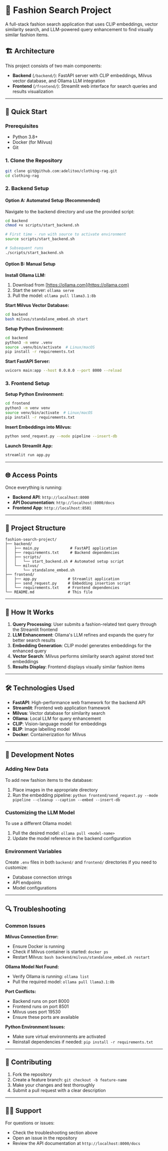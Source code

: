 # 🧵 Fashion Search Project

A full-stack fashion search application that uses CLIP embeddings, vector similarity search, and LLM-powered query enhancement to find visually similar fashion items.

## 🏗️ Architecture

This project consists of two main components:

- **Backend** (`/backend/`): FastAPI server with CLIP embeddings, Milvus vector database, and Ollama LLM integration
- **Frontend** (`/frontend/`): Streamlit web interface for search queries and results visualization

---

## 🚀 Quick Start

### Prerequisites

- Python 3.8+
- Docker (for Milvus)
- Git

### 1. Clone the Repository

```bash
git clone git@github.com:adelitoo/clothing-rag.git
cd clothing-rag
```

### 2. Backend Setup

#### Option A: Automated Setup (Recommended)

Navigate to the backend directory and use the provided script:

```bash
cd backend
chmod +x scripts/start_backend.sh

# First time - run with source to activate environment
source scripts/start_backend.sh

# Subsequent runs
./scripts/start_backend.sh
```

#### Option B: Manual Setup

**Install Ollama LLM:**
1. Download from [https://ollama.com](https://ollama.com)
2. Start the server: `ollama serve`
3. Pull the model: `ollama pull llama3.1:8b`

**Start Milvus Vector Database:**
```bash
cd backend
bash milvus/standalone_embed.sh start
```

**Setup Python Environment:**
```bash
cd backend
python3 -m venv .venv
source .venv/bin/activate  # Linux/macOS
pip install -r requirements.txt
```

**Start FastAPI Server:**
```bash
uvicorn main:app --host 0.0.0.0 --port 8000 --reload
```

### 3. Frontend Setup

**Setup Python Environment:**
```bash
cd frontend
python3 -m venv venv
source venv/bin/activate  # Linux/macOS
pip install -r requirements.txt
```

**Insert Embeddings into Milvus:**
```bash
python send_request.py --mode pipeline --insert-db
```

**Launch Streamlit App:**
```bash
streamlit run app.py
```

---

## 🌐 Access Points

Once everything is running:

- **Backend API**: `http://localhost:8000`
- **API Documentation**: `http://localhost:8000/docs`
- **Frontend App**: `http://localhost:8501`

---

## 📁 Project Structure

```
fashion-search-project/
├── backend/
│   ├── main.py              # FastAPI application
│   ├── requirements.txt     # Backend dependencies
│   ├── scripts/
│   │   └── start_backend.sh # Automated setup script
│   └── milvus/
│       └── standalone_embed.sh
├── frontend/
│   ├── app.py              # Streamlit application
│   ├── send_request.py     # Embedding insertion script
│   └── requirements.txt    # Frontend dependencies
└── README.md               # This file
```

---

## 🔧 How It Works

1. **Query Processing**: User submits a fashion-related text query through the Streamlit frontend
2. **LLM Enhancement**: Ollama's LLM refines and expands the query for better search results
3. **Embedding Generation**: CLIP model generates embeddings for the enhanced query
4. **Vector Search**: Milvus performs similarity search against stored text embeddings
5. **Results Display**: Frontend displays visually similar fashion items

---

## 🛠️ Technologies Used

- **FastAPI**: High-performance web framework for the backend API
- **Streamlit**: Frontend web application framework
- **Milvus**: Vector database for similarity search
- **Ollama**: Local LLM for query enhancement
- **CLIP**: Vision-language model for embeddings
- **BLIP**: Image labelling model
- **Docker**: Containerization for Milvus

---

## 📝 Development Notes

### Adding New Data

To add new fashion items to the database:
1. Place images in the appropriate directory
2. Run the embedding pipeline: `python frontend/send_request.py --mode pipeline --cleanup --caption --embed --insert-db`

### Customizing the LLM Model

To use a different Ollama model:
1. Pull the desired model: `ollama pull <model-name>`
2. Update the model reference in the backend configuration

### Environment Variables

Create `.env` files in both `backend/` and `frontend/` directories if you need to customize:
- Database connection strings
- API endpoints
- Model configurations

---

## 🔍 Troubleshooting

### Common Issues

**Milvus Connection Error:**
- Ensure Docker is running
- Check if Milvus container is started: `docker ps`
- Restart Milvus: `bash backend/milvus/standalone_embed.sh restart`

**Ollama Model Not Found:**
- Verify Ollama is running: `ollama list`
- Pull the required model: `ollama pull llama3.1:8b`

**Port Conflicts:**
- Backend runs on port 8000
- Frontend runs on port 8501
- Milvus uses port 19530
- Ensure these ports are available

**Python Environment Issues:**
- Make sure virtual environments are activated
- Reinstall dependencies if needed: `pip install -r requirements.txt`

---

## 🤝 Contributing

1. Fork the repository
2. Create a feature branch: `git checkout -b feature-name`
3. Make your changes and test thoroughly
4. Submit a pull request with a clear description

---

## 🙋‍♂️ Support

For questions or issues:
- Check the troubleshooting section above
- Open an issue in the repository
- Review the API documentation at `http://localhost:8000/docs`
